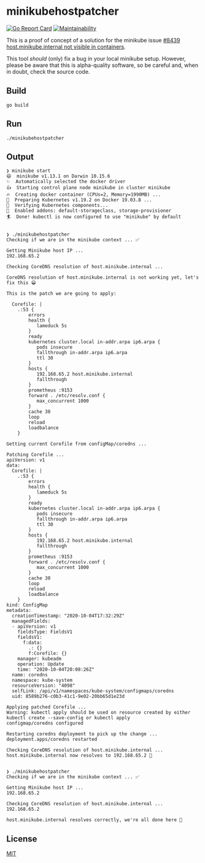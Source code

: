 # minikubehostpatcher

[![Go Report Card](https://goreportcard.com/badge/github.com/patrickhoefler/minikubehostpatcher)](https://goreportcard.com/report/github.com/patrickhoefler/minikubehostpatcher)
[![Maintainability](https://api.codeclimate.com/v1/badges/af9c56e5eb950771cc56/maintainability)](https://codeclimate.com/github/patrickhoefler/minikubehostpatcher/maintainability)

This is a proof of concept of a solution for the minikube issue [#8439 host.minikube.internal not visible in containers](https://github.com/kubernetes/minikube/issues/8439).

This tool _should_ (only) fix a bug in your local minikube setup. However, please be aware that this is alpha-quality software, so be careful and, when in doubt, check the source code.

## Build

`go build`

## Run

`./minikubehostpatcher`

## Output

```text
❯ minikube start
😄  minikube v1.13.1 on Darwin 10.15.6
✨  Automatically selected the docker driver
👍  Starting control plane node minikube in cluster minikube
🔥  Creating docker container (CPUs=2, Memory=1990MB) ...
🐳  Preparing Kubernetes v1.19.2 on Docker 19.03.8 ...
🔎  Verifying Kubernetes components...
🌟  Enabled addons: default-storageclass, storage-provisioner
🏄  Done! kubectl is now configured to use "minikube" by default


❯ ./minikubehostpatcher
Checking if we are in the minikube context ... ✅

Getting Minikube host IP ...
192.168.65.2

Checking CoreDNS resolution of host.minikube.internal ...

CoreDNS resolution of host.minikube.internal is not working yet, let's fix this 😀

This is the patch we are going to apply:

  Corefile: |
    .:53 {
        errors
        health {
           lameduck 5s
        }
        ready
        kubernetes cluster.local in-addr.arpa ip6.arpa {
           pods insecure
           fallthrough in-addr.arpa ip6.arpa
           ttl 30
        }
        hosts {
           192.168.65.2 host.minikube.internal
           fallthrough
        }
        prometheus :9153
        forward . /etc/resolv.conf {
           max_concurrent 1000
        }
        cache 30
        loop
        reload
        loadbalance
    }

Getting current Corefile from configMap/coredns ...

Patching Corefile ...
apiVersion: v1
data:
  Corefile: |
    .:53 {
        errors
        health {
           lameduck 5s
        }
        ready
        kubernetes cluster.local in-addr.arpa ip6.arpa {
           pods insecure
           fallthrough in-addr.arpa ip6.arpa
           ttl 30
        }
        hosts {
           192.168.65.2 host.minikube.internal
           fallthrough
        }
        prometheus :9153
        forward . /etc/resolv.conf {
           max_concurrent 1000
        }
        cache 30
        loop
        reload
        loadbalance
    }
kind: ConfigMap
metadata:
  creationTimestamp: "2020-10-04T17:32:29Z"
  managedFields:
  - apiVersion: v1
    fieldsType: FieldsV1
    fieldsV1:
      f:data:
        .: {}
        f:Corefile: {}
    manager: kubeadm
    operation: Update
    time: "2020-10-04T20:08:26Z"
  name: coredns
  namespace: kube-system
  resourceVersion: "4098"
  selfLink: /api/v1/namespaces/kube-system/configmaps/coredns
  uid: 8589b276-c0b3-41c1-9e02-20bb65d1e23d

Applying patched Corefile ...
Warning: kubectl apply should be used on resource created by either kubectl create --save-config or kubectl apply
configmap/coredns configured

Restarting coredns deployment to pick up the change ...
deployment.apps/coredns restarted

Checking CoreDNS resolution of host.minikube.internal ...
host.minikube.internal now resolves to 192.168.65.2 🙂


❯ ./minikubehostpatcher
Checking if we are in the minikube context ... ✅

Getting Minikube host IP ...
192.168.65.2

Checking CoreDNS resolution of host.minikube.internal ...
192.168.65.2

host.minikube.internal resolves correctly, we're all done here 🙂
```

## License

[MIT](https://github.com/patrickhoefler/minikubehostpatcher/blob/main/LICENSE)
